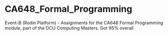# CA648_Formal_Programming
Event-B (Rodin Platform) - Assignments for the CA648 Formal Programming module, part of the DCU Computing Masters. Got 95% overall
